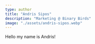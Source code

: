 ```yaml
---
type: author
title: "Andris Sipos"
description: "Marketing @ Binary Birds"
image: "./assets/andris-sipos.webp"
---
```


Hello my name is Andris!
